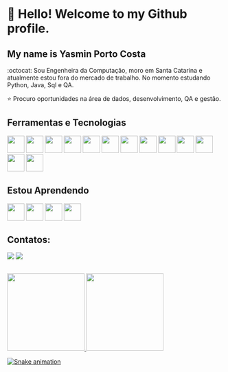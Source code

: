 # 👋 Hello! Welcome to my Github profile.
## My name is Yasmin Porto Costa

:octocat: Sou Engenheira da Computação, moro em Santa Catarina e atualmente estou fora do mercado de trabalho. 
No momento estudando Python, Java, Sql e QA.

:star: Procuro oportunidades na área de dados, desenvolvimento, QA e gestão.

## Ferramentas e Tecnologias

<img src="https://cdn.jsdelivr.net/gh/devicons/devicon/icons/git/git-original.svg" width="40" height="40"/> <img src="https://cdn.jsdelivr.net/gh/devicons/devicon/icons/java/java-original.svg" width="40" height="40"/> <img src="https://cdn.jsdelivr.net/gh/devicons/devicon/icons/python/python-original.svg" width="40" height="40" /> <img src="https://cdn.jsdelivr.net/gh/devicons/devicon/icons/mysql/mysql-original.svg" width="40" height="40"  /> <img src="https://cdn.jsdelivr.net/gh/devicons/devicon/icons/docker/docker-original.svg" width="40" height="40" /> <img src="https://cdn.jsdelivr.net/gh/devicons/devicon/icons/googlecloud/googlecloud-original.svg" width="40" height="40" /> 
            <img src="https://cdn.jsdelivr.net/gh/devicons/devicon/icons/github/github-original.svg" width="40" height="40" /> 
            <img src="https://cdn.jsdelivr.net/gh/devicons/devicon/icons/trello/trello-plain.svg" width="40" height="40" /> 
            <img src="https://cdn.jsdelivr.net/gh/devicons/devicon/icons/windows8/windows8-original.svg" width="40" height="40" /> 
            <img src="https://cdn.jsdelivr.net/gh/devicons/devicon/icons/html5/html5-original.svg" width="40" height="40"  /> 
            <img src="https://cdn.jsdelivr.net/gh/devicons/devicon/icons/css3/css3-original.svg" width="40" height="40"/>
            <img src="https://cdn.jsdelivr.net/gh/devicons/devicon/icons/selenium/selenium-original.svg" width="40" height="40" />
            <img src="https://cdn.jsdelivr.net/gh/devicons/devicon/icons/jira/jira-original.svg" width="40" height="40" />
          
          
          
          

## Estou Aprendendo

<img src="https://cdn.jsdelivr.net/gh/devicons/devicon/icons/java/java-original.svg" width="40" height="40"/> <img src="https://cdn.jsdelivr.net/gh/devicons/devicon/icons/python/python-original.svg" width="40" height="40" /> <img src="https://cdn.jsdelivr.net/gh/devicons/devicon/icons/mysql/mysql-original.svg" width="40" height="40"  /> 
<img src="https://cdn.jsdelivr.net/gh/devicons/devicon/icons/selenium/selenium-original.svg" width="40" height="40" />
          
          


## Contatos:

<div>
<a href = "mailto:contato@yasmin.ecp"><img src="https://img.shields.io/badge/Gmail-D14836?style=for-the-badge&logo=gmail&logoColor=white" target="_blank"></a>
<a href="https://www.linkedin.com/in/yasmin-porto-costa" target="_blank"><img src="https://img.shields.io/badge/-LinkedIn-%230077B5?style=for-the-badge&logo=linkedin&logoColor=white" target="_blank"></a>   
</div>

##
</div>
<a href="https://github.com/YasPC">
<img height="180em" src="https://github-readme-stats.vercel.app/api/top-langs/?username=YasPC&layout=compact&langs_count=7&theme=dracula"/>
<img height="180em" src="https://github-readme-stats.vercel.app/api?username=YasPC&show_icons=true&theme=dracula&include_all_commits=true&count_private=true"/>
</div>

 ![Snake animation](https://github.com/YasPC/YasPC/blob/output/github-contribution-grid-snake.svg) 
 
 
 
 
<!--
**YasPC/YasPC** is a ✨ _special_ ✨ repository because its `README.md` (this file) appears on your GitHub profile.

Here are some ideas to get you started:

- 🔭 I’m currently working on ...
- 🌱 I’m currently learning ...
- 👯 I’m looking to collaborate on ...
- 🤔 I’m looking for help with ...
- 💬 Ask me about ...
- 📫 How to reach me: ...
- 😄 Pronouns: ...
- ⚡ Fun fact: ...
-->
